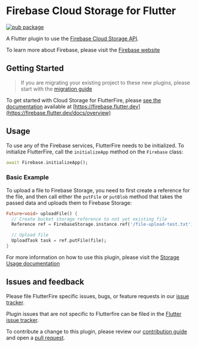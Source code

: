 # Firebase Cloud Storage for Flutter

[![pub package](https://img.shields.io/pub/v/firebase_storage.svg)](https://pub.dev/packages/firebase_storage)

A Flutter plugin to use the [Firebase Cloud Storage API](https://firebase.google.com/products/storage/).

To learn more about Firebase, please visit the [Firebase website](https://firebase.google.com)

## Getting Started

> If you are migrating your existing project to these new plugins, please start with the [migration guide](https://firebase.flutter.dev/docs/migration)

To get started with Cloud Storage for FlutterFire, please [see the documentation](https://firebase.flutter.dev/docs/storage/overview)
available at [https://firebase.flutter.dev](https://firebase.flutter.dev/docs/overview)

## Usage

To use any of the Firebase services, FlutterFire needs to be initialized.  To initialize FlutterFire,
call the `initializeApp` method on the `Firebase` class:

```dart
await Firebase.initializeApp();
```

### Basic Example

To upload a file to Firebase Storage, you need to first create a reference for the file, and then call either the
`putFile` or `putBlob` method that takes the passed data and uploads them to Firebase Storage:

```dart
Future<void> uploadFile() {
  // Create bucket storage reference to not yet existing file
  Reference ref = FirebaseStorage.instance.ref('/file-upload-test.txt');

  // Upload file
  UploadTask task = ref.putFile(file);
}
```

For more information on how to use this plugin,
please visit the [Storage Usage documentation](https://firebase.flutter.dev/docs/storage/overview)


## Issues and feedback

Please file FlutterFire specific issues, bugs, or feature requests in our [issue tracker](https://github.com/FirebaseExtended/flutterfire/issues/new).

Plugin issues that are not specific to Flutterfire can be filed in the [Flutter issue tracker](https://github.com/flutter/flutter/issues/new).

To contribute a change to this plugin,
please review our [contribution guide](https://github.com/FirebaseExtended/flutterfire/blob/master/CONTRIBUTING.md)
and open a [pull request](https://github.com/FirebaseExtended/flutterfire/pulls).
